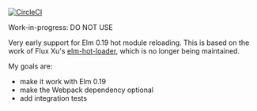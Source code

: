 [![CircleCI](https://circleci.com/gh/klazuka/elm-hot.svg?style=svg)](https://circleci.com/gh/klazuka/elm-hot)

Work-in-progress: DO NOT USE

Very early support for Elm 0.19 hot module reloading. This is based on the work of Flux Xu's [elm-hot-loader](https://github.com/fluxxu/elm-hot-loader), which is no longer being maintained.

My goals are:
- make it work with Elm 0.19
- make the Webpack dependency optional
- add integration tests
